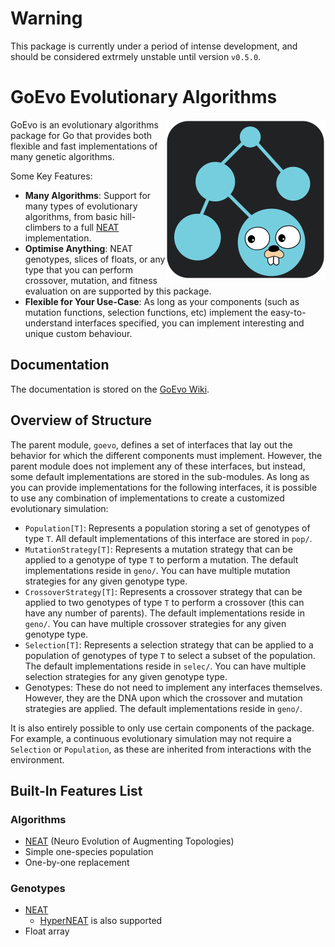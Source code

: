 # Warning
This package is currently under a period of intense development, and should be considered extrmely unstable until version `v0.5.0`.

# GoEvo Evolutionary Algorithms
<img src="./PACKAGE_ART/icon-background.svg" width=256 align="right"/>

GoEvo is an evolutionary algorithms package for Go that provides both flexible and fast implementations of many genetic algorithms.

Some Key Features:
- **Many Algorithms**: Support for many types of evolutionary algorithms, from basic hill-climbers to a full [NEAT](https://nn.cs.utexas.edu/downloads/papers/stanley.ec02.pdf) implementation.
- **Optimise Anything**: NEAT genotypes, slices of floats, or any type that you can perform crossover, mutation, and fitness evaluation on are supported by this package.
- **Flexible for Your Use-Case**: As long as your components (such as mutation functions, selection functions, etc) implement the easy-to-understand interfaces specified, you can implement interesting and unique custom behaviour.

## Documentation
The documentation is stored on the [GoEvo Wiki](https://github.com/JoshPattman/goevo/wiki).

## Overview of Structure
The parent module, `goevo`, defines a set of interfaces that lay out the behavior for which the different components must implement. However, the parent module does not implement any of these interfaces, but instead, some default implementations are stored in the sub-modules. As long as you can provide implementations for the following interfaces, it is possible to use any combination of implementations to create a customized evolutionary simulation:

- `Population[T]`: Represents a population storing a set of genotypes of type `T`. All default implementations of this interface are stored in `pop/`.
- `MutationStrategy[T]`: Represents a mutation strategy that can be applied to a genotype of type `T` to perform a mutation. The default implementations reside in `geno/`. You can have multiple mutation strategies for any given genotype type.
- `CrossoverStrategy[T]`: Represents a crossover strategy that can be applied to two genotypes of type `T` to perform a crossover (this can have any number of parents). The default implementations reside in `geno/`. You can have multiple crossover strategies for any given genotype type.
- `Selection[T]`: Represents a selection strategy that can be applied to a population of genotypes of type `T` to select a subset of the population. The default implementations reside in `selec/`. You can have multiple selection strategies for any given genotype type.
- Genotypes: These do not need to implement any interfaces themselves. However, they are the DNA upon which the crossover and mutation strategies are applied. The default implementations reside in `geno/`.

It is also entirely possible to only use certain components of the package. For example, a continuous evolutionary simulation may not require a `Selection` or `Population`, as these are inherited from interactions with the environment.

## Built-In Features List
### Algorithms
- [NEAT](https://nn.cs.utexas.edu/downloads/papers/stanley.ec02.pdf) (Neuro Evolution of Augmenting Topologies)
- Simple one-species population
- One-by-one replacement

### Genotypes
- [NEAT](https://nn.cs.utexas.edu/downloads/papers/stanley.ec02.pdf)
  	- [HyperNEAT](https://axon.cs.byu.edu/~dan/778/papers/NeuroEvolution/stanley3**.pdf) is also supported
- Float array
